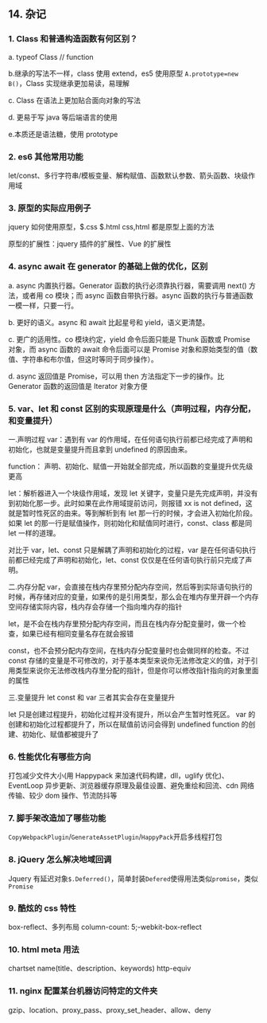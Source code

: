 ## 14. 杂记

### 1. Class 和普通构造函数有何区别？

a. typeof Class // function

b.继承的写法不一样，class 使用 extend，es5 使用原型 `A.prototype=new B()`，Class 实现继承更加易读，易理解

c. Class 在语法上更加贴合面向对象的写法

d. 更易于写 java 等后端语言的使用

e.本质还是语法糖，使用 prototype

### 2. es6 其他常用功能

let/const、多行字符串/模板变量、解构赋值、函数默认参数、箭头函数、块级作用域

### 3. 原型的实际应用例子

jquery 如何使用原型，$.css $.html css,html 都是原型上面的方法

原型的扩展性：jquery 插件的扩展性、Vue 的扩展性

### 4. async await 在 generator 的基础上做的优化，区别

a. async 内置执行器。Generator 函数的执行必须靠执行器，需要调用 next() 方法，或者用 co 模块；而 async 函数自带执行器。async 函数的执行与普通函数一模一样，只要一行。

b. 更好的语义。async 和 await 比起星号和 yield，语义更清楚。

c. 更广的适用性。co 模块约定，yield 命令后面只能是 Thunk 函数或 Promise 对象，而 async 函数的 await 命令后面可以是 Promise 对象和原始类型的值（数值、字符串和布尔值，但这时等同于同步操作）。

d. async 返回值是 Promise，可以用 then 方法指定下一步的操作。比 Generator 函数的返回值是 Iterator 对象方便

### 5. var、let 和 const 区别的实现原理是什么（声明过程，内存分配，和变量提升）

一.声明过程
var：遇到有 var 的作用域，在任何语句执行前都已经完成了声明和初始化，也就是变量提升而且拿到 undefined 的原因由来。

function： 声明、初始化、赋值一开始就全部完成，所以函数的变量提升优先级更高

let：解析器进入一个块级作用域，发现 let 关键字，变量只是先完成声明，并没有到初始化那一步。此时如果在此作用域提前访问，则报错 xx is not defined，这就是暂时性死区的由来。等到解析到有 let 那一行的时候，才会进入初始化阶段。如果 let 的那一行是赋值操作，则初始化和赋值同时进行，const、class 都是同 let 一样的道理。

对比于 var，let、const 只是解耦了声明和初始化的过程，var 是在任何语句执行前都已经完成了声明和初始化，let、const 仅仅是在任何语句执行前只完成了声明。

二.内存分配 var，会直接在栈内存里预分配内存空间，然后等到实际语句执行的时候，再存储对应的变量，如果传的是引用类型，那么会在堆内存里开辟一个内存空间存储实际内容，栈内存会存储一个指向堆内存的指针

let，是不会在栈内存里预分配内存空间，而且在栈内存分配变量时，做一个检查，如果已经有相同变量名存在就会报错

const，也不会预分配内存空间，在栈内存分配变量时也会做同样的检查。不过 const 存储的变量是不可修改的，对于基本类型来说你无法修改定义的值，对于引用类型来说你无法修改栈内存里分配的指针，但是你可以修改指针指向的对象里面的属性

三.变量提升 let const 和 var 三者其实会存在变量提升

let 只是创建过程提升，初始化过程并没有提升，所以会产生暂时性死区。 var 的创建和初始化过程都提升了，所以在赋值前访问会得到 undefined function 的创建、初始化、赋值都被提升了

### 6. 性能优化有哪些方向

打包减少文件大小(用 Happypack 来加速代码构建，dll，uglify 优化)、EventLoop 异步更新、浏览器缓存原理及最佳设置、避免重绘和回流、cdn 网络传输、较少 dom 操作、节流防抖等

### 7. 脚手架改造加了哪些功能

`CopyWebpackPlugin`/`GenerateAssetPlugin`/`HappyPack`开启多线程打包

### 8. jQuery 怎么解决地域回调

Jquery 有延迟对象`$.Deferred()`，简单封装`Defered`使得用法类似`promise`，类似`Promise`

### 9. 酷炫的 css 特性

box-reflect、多列布局 column-count: 5;-webkit-box-reflect

### 10. html meta 用法

chartset name(title、description、keywords) http-equiv

### 11. nginx 配置某台机器访问特定的文件夹

gzip、location、proxy_pass、proxy_set_header、allow、deny
